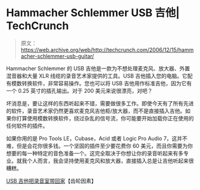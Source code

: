 # Hammacher Schlemmer USB 吉他| TechCrunch

> 原文：<https://web.archive.org/web/http://techcrunch.com/2006/12/15/hammacher-schlemmer-usb-guitar/>

Hammacher Schlemmer 的 USB 吉他是一款为不想处理麦克风、放大器、外置混音器和大量 XLR 线缆的录音艺术家提供的工具。USB 吉他插入您的电脑。它配有模数转换软件，非常容易操作。您也可以将 USB 吉他用作标准吉他，因为它有一个 0.25 英寸的插孔输出。对于 200 美元来说很漂亮，对吧？

坏消息是，要让这样的东西听起来不错，需要做很多工作。即使今天有了所有先进的软件，录音艺术家仍然更喜欢麦克风吉他柜/放大器，而不是直接插入吉他。如果你打算使用模数转换软件，绕过杂乱的信号流，你可能要开始加载你正在使用的任何软件的插件。

如果你用的是 Pro Tools LE，Cubase，Acid 或者 Logic Pro Audio 7，这并不难，但是会花你很多钱。一个坚固的插件至少要花费你 60 美元，而且你需要为你想要的每一种特定的音色准备一个。这完全取决于你想让你的录音听起来有多专业。就我个人而言，我会坚持使用麦克风和放大器，直接插入总是让吉他听起来很糟糕。

[USB 吉他把录音室带回家](https://web.archive.org/web/20141015113718/http://www.cnettv.com/9710-1_53-25109.html)【齿轮因素】